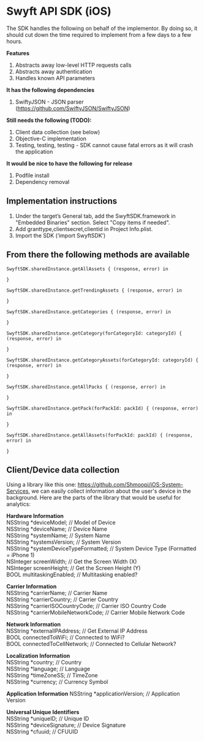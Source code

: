 Swyft API SDK (iOS)
===================
The SDK handles the following on behalf of the implementor.  By doing so, it should cut down the time required to implement from a few days to a few hours.

**Features**

1. Abstracts away low-level HTTP requests calls
2. Abstracts away authentication
3. Handles known API parameters

**It has the following dependencies**

1. SwiftyJSON - JSON parser (https://github.com/SwiftyJSON/SwiftyJSON)

**Still needs the following (TODO):**

1. Client data collection (see below)
2. Objective-C implementation
3. Testing, testing, testing - SDK cannot cause fatal errors as it will crash the application

**It would be nice to have the following for release**

1. Podfile install
2. Dependency removal

Implementation instructions
---------------------------
1. Under the target’s General tab, add the SwyftSDK.framework in "Embedded Binaries" section. Select "Copy items if needed".
2. Add granttype,clientsecret,clientid in Project Info.plist.
3. Import the SDK (‘import SwyftSDK’)

From there the following methods are available
----------------------------------------------
```
SwyftSDK.sharedInstance.getAllAssets { (response, error) in

}
```

```
SwyftSDK.sharedInstance.getTrendingAssets { (response, error) in

}
```

```
SwyftSDK.sharedInstance.getCategories { (response, error) in

}
```

```
SwyftSDK.sharedInstance.getCategory(forCategoryId: categoryId) { (response, error) in

}
```

```
SwyftSDK.sharedInstance.getCategoryAssets(forCategoryId: categoryId) { (response, error) in

}
```

```
SwyftSDK.sharedInstance.getAllPacks { (response, error) in

}
```

```
SwyftSDK.sharedInstance.getPack(forPackId: packId) { (response, error) in

}
```

```
SwyftSDK.sharedInstance.getAllAssets(forPackId: packId) { (response, error) in

}
```

Client/Device data collection
-----------------------------
Using a library like this one: https://github.com/Shmoopi/iOS-System-Services, we can easily collect information about the user's device in the background.  Here are the parts of the library that would be useful for analytics:

**Hardware Information**  
NSString *deviceModel; // Model of Device  
NSString *deviceName; // Device Name  
NSString *systemName; // System Name  
NSString *systemsVersion; // System Version  
NSString *systemDeviceTypeFormatted; // System Device Type (Formatted = iPhone 1)  
NSInteger screenWidth; // Get the Screen Width (X)  
NSInteger screenHeight; // Get the Screen Height (Y)  
BOOL multitaskingEnabled; // Multitasking enabled?  

**Carrier Information**  
NSString *carrierName; // Carrier Name  
NSString *carrierCountry; // Carrier Country  
NSString *carrierISOCountryCode; // Carrier ISO Country Code  
NSString *carrierMobileNetworkCode; // Carrier Mobile Network Code  

**Network Information**  
NSString *externalIPAddress; // Get External IP Address  
BOOL connectedToWiFi; // Connected to WiFi?  
BOOL connectedToCellNetwork; // Connected to Cellular Network?  

**Localization Information**  
NSString *country; // Country  
NSString *language; // Language  
NSString *timeZoneSS; // TimeZone  
NSString *currency; // Currency Symbol  

**Application Information**
NSString *applicationVersion; // Application Version  

**Universal Unique Identifiers**  
NSString *uniqueID; // Unique ID  
NSString *deviceSignature; // Device Signature  
NSString *cfuuid; // CFUUID  
